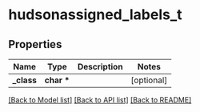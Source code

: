 # hudsonassigned_labels_t

## Properties
Name | Type | Description | Notes
------------ | ------------- | ------------- | -------------
**_class** | **char \*** |  | [optional] 

[[Back to Model list]](../README.md#documentation-for-models) [[Back to API list]](../README.md#documentation-for-api-endpoints) [[Back to README]](../README.md)


